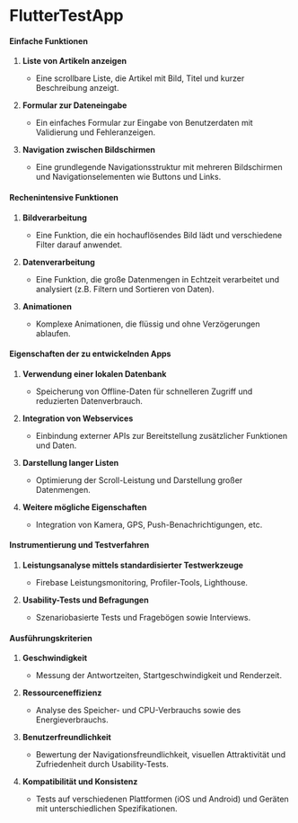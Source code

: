 # FlutterTestApp

#### Einfache Funktionen

1. **Liste von Artikeln anzeigen**
   - Eine scrollbare Liste, die Artikel mit Bild, Titel und kurzer Beschreibung anzeigt.

2. **Formular zur Dateneingabe**
   - Ein einfaches Formular zur Eingabe von Benutzerdaten mit Validierung und Fehleranzeigen.

3. **Navigation zwischen Bildschirmen**
   - Eine grundlegende Navigationsstruktur mit mehreren Bildschirmen und Navigationselementen wie Buttons und Links.

#### Rechenintensive Funktionen

1. **Bildverarbeitung**
   - Eine Funktion, die ein hochauflösendes Bild lädt und verschiedene Filter darauf anwendet.

2. **Datenverarbeitung**
   - Eine Funktion, die große Datenmengen in Echtzeit verarbeitet und analysiert (z.B. Filtern und Sortieren von Daten).

3. **Animationen**
   - Komplexe Animationen, die flüssig und ohne Verzögerungen ablaufen.

#### Eigenschaften der zu entwickelnden Apps

1. **Verwendung einer lokalen Datenbank**
   - Speicherung von Offline-Daten für schnelleren Zugriff und reduzierten Datenverbrauch.

2. **Integration von Webservices**
   - Einbindung externer APIs zur Bereitstellung zusätzlicher Funktionen und Daten.

3. **Darstellung langer Listen**
   - Optimierung der Scroll-Leistung und Darstellung großer Datenmengen.

4. **Weitere mögliche Eigenschaften**
   - Integration von Kamera, GPS, Push-Benachrichtigungen, etc.

#### Instrumentierung und Testverfahren

1. **Leistungsanalyse mittels standardisierter Testwerkzeuge**
   - Firebase Leistungsmonitoring, Profiler-Tools, Lighthouse.

2. **Usability-Tests und Befragungen**
   - Szenariobasierte Tests und Fragebögen sowie Interviews.

#### Ausführungskriterien

1. **Geschwindigkeit**
   - Messung der Antwortzeiten, Startgeschwindigkeit und Renderzeit.

2. **Ressourceneffizienz**
   - Analyse des Speicher- und CPU-Verbrauchs sowie des Energieverbrauchs.

3. **Benutzerfreundlichkeit**
   - Bewertung der Navigationsfreundlichkeit, visuellen Attraktivität und Zufriedenheit durch Usability-Tests.

4. **Kompatibilität und Konsistenz**
   - Tests auf verschiedenen Plattformen (iOS und Android) und Geräten mit unterschiedlichen Spezifikationen.
